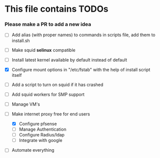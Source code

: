 # This file contains TODOs

### Please make a PR to add a new idea

- [ ] Add alias (with proper names) to commands in scripts file, add them to install.sh
- [ ] Make squid **selinux** compatible
- [ ] Install latest kernel available by default instead of default 
- [X] Configure mount options in "/etc/fstab" with the help of install script itself
- [ ] Add a script to turn on squid if it has crashed
- [ ] Add squid workers for SMP support
- [ ] Manage VM's
- [ ] Make internet proxy free for end users
    - [X] Configure pfsense
    - [ ] Manage Authentication
    - [ ] Configure Radius/ldap
    - [ ] Integrate with google
- [ ] Automate everything


